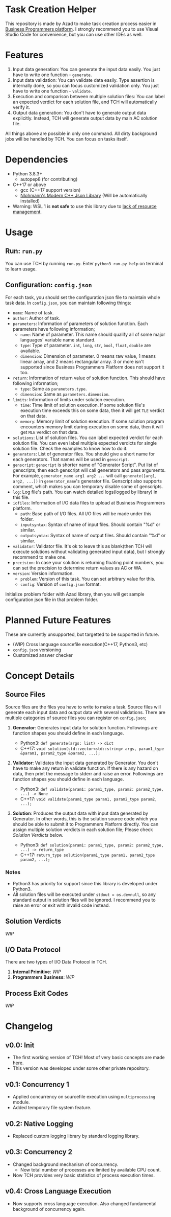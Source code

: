 # Task Creation Helper

This repository is made by Azad to make task creation process easier in [Business Programmers platform](https://business.programmers.co.kr/). 
I strongly recommend you to use Visual Studio Code for convenience, but you can use other IDEs as well.

# Features

1. Input data generation: You can generate the input data easily. You just have to write one function - `generate`.
2. Input data validation: You can validate data easily. Type assertion is internally done, so you can focus customized validation only. You just have to write one function - `validate`.
3. Execution and comparison between multiple solution files: You can label an expected verdict for each solution file, and TCH will automatically verify it.
4. Output data generation: You don't have to generate output data explicitly. Instead, TCH will generate output data by main AC solution file.

All things above are possible in only one command. All dirty background jobs will be handled by TCH. You can focus on tasks itself.

# Dependencies

* Python 3.8.3+
  * autopep8 (for contributing)
* C++17 or above
  * gcc (C++17 support version)
  * [Nlohmann's Modern C++ Json Library](https://github.com/nlohmann/json) (Will be automatically installed)
* Warning: WSL 1 is **not safe** to use this library due to [lack of resource management](https://github.com/microsoft/WSL/issues/4509).

# Usage

## Run: `run.py`

You can use TCH by running `run.py`. Enter `python3 run.py help` on terminal to learn usage.

## Configuration: `config.json`

For each task, you should set the configuration json file to maintain whole task data. In `config.json`, you can maintain following things:

- `name`: Name of task.
- `author`: Author of task.
- `parameters`: Information of parameters of solution function. Each parameters have following information;
  - `name`: Name of parameter. This name should qualify all of some major languages' variable name standard.
  - `type`: Type of parameter. `int`, `long`, `str`, `bool`, `float`, `double` are available.
  - `dimension`: Dimension of parameter. 0 means raw value, 1 means linear array, and 2 means rectangular array. 3 or more isn't supported since Business Programmers Platform does not support it too.
- `return`: Information of return value of solution function. This should have following information;
  - `type`: Same as `parameters.type`.
  - `dimension`: Same as `parameters.dimension`.
- `limits`: Information of limits under solution execution.
  - `time`: Time limit of solution execution. If some solution file's execution time exceeds this on some data, then it will get `TLE` verdict on that data.
  - `memory`: Memory limit of solution execution. If some solution program encounters memory limit during execution on some data, then it will get `MLE` verdict on that data.
- `solutions`: List of solution files. You can label expected verdict for each solution file. You can even label multiple expected verdicts for single solution file. Check the examples to know how to do it.
- `generators`: List of generator files. You should give a short name for each generators. That names will be used in `genscript`.
- `genscript`: `genscript` is shorter name of "Generator Script". Put list of genscripts, then each genscript will call generators and pass arguments. For example, `generator_name arg1 arg2 ...` will call `generate([arg1, arg2, ...])` in `generator_name`'s generator file. Genscript also supports comment, which makes you can temporary disable some of genscripts.
- `log`: Log file's path. You can watch detailed logs(logged by library) in this file.
- `iofiles`: Information of I/O data files to upload at Business Programmers platform.
  - `path`: Base path of I/O files. All I/O files will be made under this folder.
  - `inputsyntax`: Syntax of name of input files. Should contain "%d" or similar.
  - `outputsyntax`: Syntax of name of output files. Should contain "%d" or similar.
- `validator`: Validator file. It's ok to leave this as blank(then TCH will execute solutions without validating generated input data), but I strongly recommend to make one.
- `precision`: In case your solution is returning floating point numbers, you can set the precision to determine return values as AC or WA.
- `version`: Version information.
  - `problem`: Version of this task. You can set arbitrary value for this.
  - `config`: Version of `config.json` format.

Initialize problem folder with Azad library, then you will get sample configuration json file in that problem folder.

# Planned Future Features

These are currently unsupported, but targetted to be supported in future.

- (WIP) Cross language sourcefile execution(C++17, Python3, etc)
- `config.json` versioning
- Customized answer checker

# Concept Details

## Source Files

Source files are the files you have to write to make a task. Source files will generate each input data and output data with several validations. There are multiple categories of source files you can register on `config.json`;

1. **Generator**: Generates input data for solution function. Followings are function shapes you should define in each language.
   - Python3: `def generate(args: list) -> dict`
   - C++17: `void solution(std::vector<std::string> args, param1_type &param1, param2_type &param2, ...);`
   
2. **Validator**: Validates the input data generated by Generator. You don't have to make any return in validate function. If there is any hazard on data, then print the message to stderr and raise an error. Followings are function shapes you should define in each language.
   - Python3: `def validate(param1: param1_type, param2: param2_type, ...) -> None`
   - C++17: `void validate(param1_type param1, param2_type param2, ...);`
   
3. **Solution**: Produces the output data with input data generated by Generator. In other words, this is the solution source code which you should be able to submit it to Programmers Platform directly. You can assign multiple solution verdicts in each solution file; Please check *Solution Verdicts* below.
   - Python3: `def solution(param1: param1_type, param2: param2_type, ...) -> return_type`
   - C++17: `return_type solution(param1_type param1, param2_type param2, ...);`

### Notes

- Python3 has priority for support since this library is developed under Python3.
- All solution files will be executed under `stdout = os.devnull`, so any standard output in solution files will be ignored. I recommend you to raise an error or exit with invalid code instead.

## Solution Verdicts

*WIP*

## I/O Data Protocol

There are two types of I/O Data Protocol in TCH.

1. **Internal Primitive**: *WIP*
2. **Programmers Business**: *WIP*

## Process Exit Codes

*WIP*

# Changelog

## v0.0: Init

- The first working version of TCH! Most of very basic concepts are made here.
- This version was developed under some other private repository.

## v0.1: Concurrency 1

- Applied concurrency on sourcefile execution using `multiprocessing` module.
- Added temporary file system feature.

## v0.2: Native Logging

- Replaced custom logging library by standard logging library.

## v0.3: Concurrency 2

- Changed background mechanism of concurrency.
  - Now total number of processes are limited by available CPU count.
- Now TCH provides very basic statistics of process execution times.

## v0.4: Cross Language Execution

- Now supports cross language execution. Also changed fundamental background of concurrency again.

